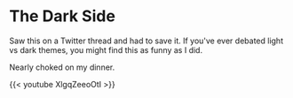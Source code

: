 # The Dark Side


Saw this on a Twitter thread and had to save it.
If you&#39;ve ever debated light vs dark themes, you might find this as funny as I did.

Nearly choked on my dinner.

{{&lt; youtube XlgqZeeoOtI &gt;}}

